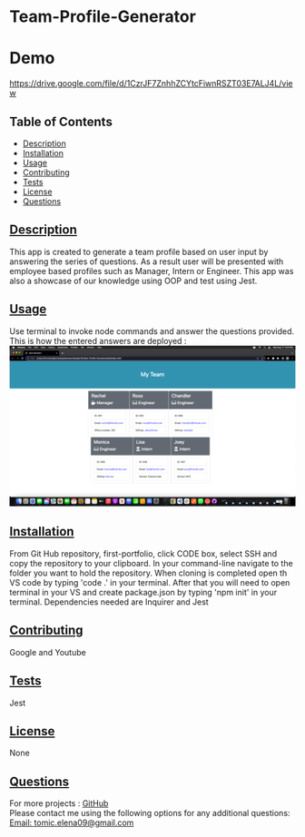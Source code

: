 # Team-Profile-Generator


# Demo


https://drive.google.com/file/d/1CzrJF7ZnhhZCYtcFiwnRSZT03E7ALJ4L/view



  ## Table of Contents
* [Description](#description)
* [Installation](#installation)
* [Usage](#usage)
* [Contributing](#contributing)
* [Tests](#tests)
* [License](#License)
* [Questions](#questions)
    
## [Description](#table-of-contents)
This app is created to generate a team profile based on user input by answering the series of questions.
As a result user will be presented with employee based profiles such as Manager, Intern or Engineer.
This app was also a showcase of our knowledge using OOP and test using Jest.
## [Usage](#table-of-contents)
Use terminal to invoke node commands and answer the questions provided. 
This is how the entered answers are deployed :
![](./dist/Screen%20Shot%202022-08-17%20at%208.43.00%20PM.png)
## [Installation](#table-of-contents)
From Git Hub repository, first-portfolio, click CODE box, select SSH and copy the repository to your clipboard. In your command-line navigate to the folder you want to hold the repository.
When cloning is completed open th VS code by typing 'code .' in your terminal. After that you will need  to open terminal in your VS and create  package.json  by typing  'npm init' in your terminal.
Dependencies needed are Inquirer and Jest 
## [Contributing](#table-of-contents)
Google and Youtube

## [Tests](#table-of-contents)
Jest
## [License](#table-of-contents)
None
## [Questions](#table-of-contents)
For more projects :
[GitHub](https://github.com/JelenaTomic)
<br>
Please contact me using the following options for any additional questions:
<br>
[Email: tomic.elena09@gmail.com](mailto:tomic.elena09@gmail.com)
